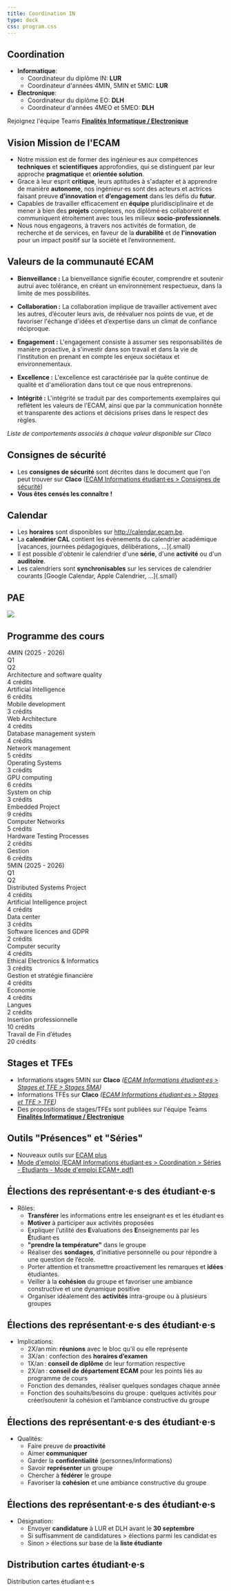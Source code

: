 ```yaml
---
title: Coordination IN
type: deck
css: program.css
---
```


## Coordination

- **Informatique**:
  - Coordinateur du diplôme IN: **LUR**
  - Coordinateur d'années 4MIN, 5MIN et 5MIC: **LUR**
- **Électronique**:
  - Coordinateur du diplôme EO: **DLH**
  - Coordinateur d'années 4MEO et 5MEO: **DLH**

Rejoignez l'équipe Teams
[**Finalités Informatique / Electronique**](https://teams.microsoft.com/l/team/19%3A51ae90943dd14492a33fd1f4a4e770f5%40thread.tacv2/conversations?groupId=004b483e-157a-4bc0-811b-d588a0821632&tenantId=e3d6f09e-9ba9-4a36-ad75-d9039be4fe29)

## Vision Mission de l'ECAM

- Notre mission est de former des ingénieur·es aux compétences **techniques** et
  **scientifiques** approfondies, qui se distinguent par leur approche
  **pragmatique** et **orientée solution**.
- Grace à leur esprit **critique**, leurs aptitudes à s'adapter et à apprendre
  de manière **autonome**, nos ingénieur·es sont des acteurs et actrices faisant
  preuve **d’innovation** et **d’engagement** dans les défis du **futur**.
- Capables de travailler efficacement en **équipe** pluridisciplinaire et de
  mener à bien des **projets** complexes, nos diplômé·es collaborent et
  communiquent étroitement avec tous les milieux **socio-professionnels**.
- Nous nous engageons, à travers nos activités de formation, de recherche et de
  services, en faveur de la **durabilité** et de **l'innovation** pour un impact
  positif sur la société et l’environnement.​​​​

## Valeurs de la communauté ECAM

- **Bienveillance​ :** La bienveillance signifie écouter, comprendre et soutenir
  autrui avec tolérance, en créant un environnement respectueux, dans la limite
  de mes possibilités.​

- **Collaboration​ :** La collaboration implique de travailler activement avec
  les autres, d’écouter leurs avis, de réévaluer nos points de vue, et de
  favoriser l'échange d'idées et d’expertise dans un climat de confiance
  réciproque.​

- **Engagement​ :** L'engagement consiste à assumer ses responsabilités de
  manière proactive, à s'investir dans son travail et dans la vie de
  l’institution en prenant en compte les enjeux sociétaux et environnementaux.​

- **Excellence​ :** L'excellence est caractérisée par la quête continue de
  qualité et d'amélioration dans tout ce que nous entreprenons.​

- **Intégrité​ :** L'intégrité se traduit par des comportements exemplaires qui
  reflètent les valeurs de l'ECAM, ainsi que par la communication honnête et
  transparente des actions et décisions prises dans le respect des règles. ​

_​Liste de comportements associés à chaque valeur disponible sur Claco​_

## Consignes de sécurité

- Les **consignes de sécurité** sont décrites dans le document que l'on peut
  trouver sur **Claco**
  ([ECAM Informations étudiant·es > Consignes de sécurité](https://claco.ecam.be/#/workspace/3c0ca032-b721-11e8-b44d-0cc47a960f96/resources/Consignes%20de%20s%C3%A9curit%C3%A9-58541))
- **Vous êtes censés les connaître !**

## Calendar

- Les **horaires** sont disponibles sur <http://calendar.ecam.be>.
- La **calendrier CAL** contient les événements du calendrier académique
  [vacances, journées pédagogiques, délibérations, ...]{.small}
- Il est possible d'obtenir le calendrier d'une **série**, d'une **activité** ou
  d'un **auditoire**.
- Les calendriers sont **synchronisables** sur les services de calendrier
  courants [Google Calendar, Apple Calendrier, ...]{.small}

## PAE

<!-- - Vous devez remplir votre **PAE** le plus tôt possible [Idéalement
  **Aujourd'hui**]{.small}
- C'est important pour l'organisation des séries et des labos
- Cela se fait sur **ECAM plus** <https://plus.ecam.be/pae> -->

![ ](./pae.png)

## Programme des cours

<div class="program-grid">
<section>
<div class="block">
4MIN (2025 - 2026)
</div>
<div class="quadrimestre">
Q1
</div>
<div class="quadrimestre">
Q2
</div>
<div class="ruler">
</div>
<div class="ue q1">
<div class="name">
Architecture and software quality
</div>
<div class="ects">
4 crédits
</div>
</div>
<div class="ue q2">
<div class="name">
Artificial Intelligence
</div>
<div class="ects">
6 crédits
</div>
</div>
<div class="ue q2">
<div class="name">
Mobile development
</div>
<div class="ects">
3 crédits
</div>
</div>
<div class="ue q2">
<div class="name">
Web Architecture
</div>
<div class="ects">
4 crédits
</div>
</div>
<div class="ue q1">
<div class="name">
Database management system
</div>
<div class="ects">
4 crédits
</div>
</div>
<div class="ue q2">
<div class="name">
Network management
</div>
<div class="ects">
5 crédits
</div>
</div>
<div class="ue q2">
<div class="name">
Operating Systems
</div>
<div class="ects">
3 crédits
</div>
</div>
<div class="ue q1">
<div class="name">
GPU computing
</div>
<div class="ects">
6 crédits
</div>
</div>
<div class="ue q2">
<div class="name">
System on chip
</div>
<div class="ects">
3 crédits
</div>
</div>
<div class="ue all">
<div class="name">
Embedded Project
</div>
<div class="ects">
9 crédits
</div>
</div>
<div class="ue q1">
<div class="name">
Computer Networks
</div>
<div class="ects">
5 crédits
</div>
</div>
<div class="ue q1">
<div class="name">
Hardware Testing Processes
</div>
<div class="ects">
2 crédits
</div>
</div>
<div class="ue q1">
<div class="name">
Gestion
</div>
<div class="ects">
6 crédits
</div>
</div>
</section>
<section>
<div class="block">
5MIN (2025 - 2026)
</div>
<div class="quadrimestre">
Q1
</div>
<div class="quadrimestre">
Q2
</div>
<div class="ruler">
</div>
<div class="ue q1">
<div class="name">
Distributed Systems Project
</div>
<div class="ects">
4 crédits
</div>
</div>
<div class="ue q1">
<div class="name">
Artificial Intelligence project
</div>
<div class="ects">
4 crédits
</div>
</div>
<div class="ue q1">
<div class="name">
Data center
</div>
<div class="ects">
3 crédits
</div>
</div>
<div class="ue q1">
<div class="name">
Software licences and GDPR
</div>
<div class="ects">
2 crédits
</div>
</div>
<div class="ue q1">
<div class="name">
Computer security
</div>
<div class="ects">
4 crédits
</div>
</div>
<div class="ue q1">
<div class="name">
Ethical Electronics & Informatics
</div>
<div class="ects">
3 crédits
</div>
</div>
<div class="ue q2">
<div class="name">
Gestion et stratégie financière
</div>
<div class="ects">
4 crédits
</div>
</div>
<div class="ue q2">
<div class="name">
Economie
</div>
<div class="ects">
4 crédits
</div>
</div>
<div class="ue q2">
<div class="name">
Langues
</div>
<div class="ects">
2 crédits
</div>
</div>
<div class="ue all">
<div class="name">
Insertion professionnelle
</div>
<div class="ects">
10 crédits
</div>
</div>
<div class="ue q2" style="grid-row: span 3">
<div class="name">
Travail de Fin d’études
</div>
<div class="ects">
20 crédits
</div>
</div>
</section>
</div>

## Stages et TFEs

- Informations stages 5MIN sur **Claco**
  _([ECAM Informations étudiant·es > Stages et TFE > Stages 5MA](https://claco.ecam.be/#/workspace/3c0ca032-b721-11e8-b44d-0cc47a960f96/resources/Stages%205MA-11582))_
- Informations TFEs sur **Claco**
  _([ECAM Informations étudiant·es > Stages et TFE > TFE](https://claco.ecam.be/#/workspace/3c0ca032-b721-11e8-b44d-0cc47a960f96/resources/TFE-11615))_
- Des propositions de stages/TFEs sont publiées sur l'équipe Teams
  [**Finalités Informatique / Electronique**](https://teams.microsoft.com/l/team/19%3A51ae90943dd14492a33fd1f4a4e770f5%40thread.tacv2/conversations?groupId=004b483e-157a-4bc0-811b-d588a0821632&tenantId=e3d6f09e-9ba9-4a36-ad75-d9039be4fe29)

## Outils "Présences" et "Séries"

- Nouveaux outils sur [ECAM plus](https://plus.ecam.be)
- [Mode d'emploi (ECAM Informations étudiant·es > Coordination > Séries - Etudiants - Mode d'emploi ECAM+.pdf)](https://claco.ecam.be/#/workspace/3c0ca032-b721-11e8-b44d-0cc47a960f96/resources/series-etudiants-mode-demploi-ecam-1)

## Élections des représentant·e·s des étudiant·e·s

- Rôles:
  - **Transférer** les informations entre les enseignant·es et les étudiant·es
  - **Motiver** à participer aux activités proposées
  - Expliquer l’utilité des **E**valuations des **E**nseignements par les
    **É**tudiant·es
  - **"prendre la température"** dans le groupe
  - Réaliser des **sondages**, d’initiative personnelle ou pour répondre à une
    question de l’école.
  - Porter attention et transmettre proactivement les remarques et **idées**
    étudiantes.
  - Veiller à la **cohésion** du groupe et favoriser une ambiance constructive
    et une dynamique positive
  - Organiser idéalement des **activités** intra-groupe ou à plusieurs groupes

## Élections des représentant·e·s des étudiant·e·s

- Implications:
  - 2X/an min: **réunions** avec le bloc qu’il ou elle représente
  - 3X/an : confection des **horaires d’examen**
  - 1X/an : **conseil de diplôme** de leur formation respective
  - 2X/an : **conseil de département ECAM** pour les points liés au programme de
    cours
  - Fonction des demandes, réaliser quelques sondages chaque année
  - Fonction des souhaits/besoins du groupe : quelques activités pour
    créer/soutenir la cohésion et l’ambiance constructive du groupe

## Élections des représentant·e·s des étudiant·e·s

- Qualités:
  - Faire preuve de **proactivité**
  - Aimer **communiquer​**
  - Garder la **confidentialité** (personnes/informations)​
  - Savoir **représenter** un groupe​
  - Chercher à **fédérer** le groupe​
  - Favoriser la **cohésion** et une ambiance constructive du groupe​

## Élections des représentant·e·s des étudiant·e·s

- Désignation:
  - Envoyer **candidature** à LUR et DLH avant le **30 septembre**
  - Si suffisamment de candidatures > élections parmi les candidat·es
  - Sinon > élections sur base de la **liste étudiante**

## Distribution cartes étudiant·e·s

Distribution cartes étudiant·e·s

